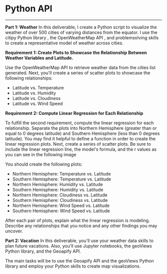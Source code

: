 # Python API
---

**Part 1: Weather**
In this deliverable, I create a Python script to visualize the weather of over 500 cities of varying distances from the equator. I use the citipy Python library , the OpenWeatherMap API , and problemsolving skills to create a representative model of weather across cities.

**Requirement 1: Create Plots to Showcase the Relationship Between Weather Variables and Latitude.**

Use the OpenWeatherMap API to retrieve weather data from the cities list generated. Next, you'll create a series of scatter plots to showcase the following relationships:
- Latitude vs. Temperature
- Latitude vs. Humidity
- Latitude vs. Cloudiness
- Latitude vs. Wind Speed

**Requirement 2: Compute Linear Regression for Each Relationship**

To fulfill the second requirement, compute the linear regression for each relationship. Separate the plots into Northern Hemisphere (greater than or equal to 0 degrees latitude) and Southern Hemisphere (less than 0 degrees latitude). You may find it helpful to define a function in order to create the linear regression plots. Next, create a series of scatter plots. Be sure to include the linear regression line, the model's formula, and the r values as you can see in the following image

You should create the following plots:
- Northern Hemisphere: Temperature vs. Latitude
- Southern Hemisphere: Temperature vs. Latitude
- Northern Hemisphere: Humidity vs. Latitude
- Southern Hemisphere: Humidity vs. Latitude
- Northern Hemisphere: Cloudiness vs. Latitude
- Southern Hemisphere: Cloudiness vs. Latitude
- Northern Hemisphere: Wind Speed vs. Latitude
- Southern Hemisphere: Wind Speed vs. Latitude

After each pair of plots, explain what the linear regression is modeling. Describe any relationships that you notice and any other findings you may uncover.

**Part 2: Vacation**
In this deliverable, you'll use your weather data skills to plan future vacations. Also, you'll use Jupyter notebooks, the geoViews Python library, and the Geoapify API.

The main tasks will be to use the Geoapify API and the geoViews Python library and employ your Python skills to create map visualizations.